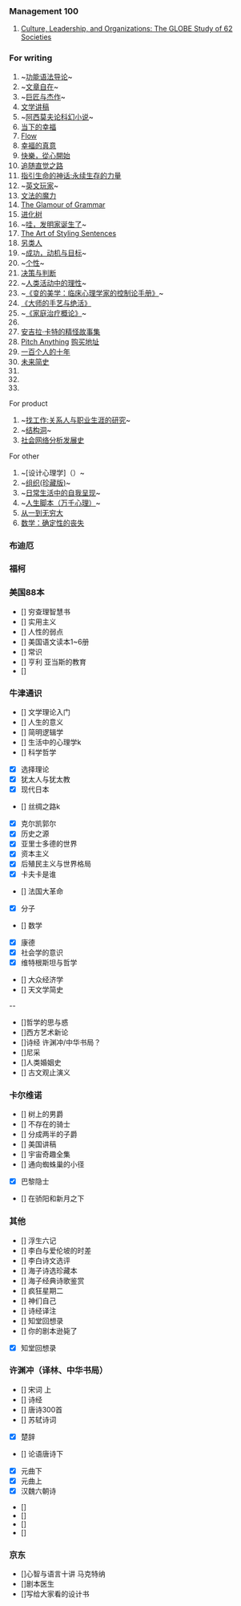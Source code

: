 ### Management 100
1.  [Culture, Leadership, and Organizations: The GLOBE Study of 62 Societies ](https://www.amazon.com/Culture-Leadership-Organizations-GLOBE-Societies/dp/0761924019)

### For writing
1. ~[功能语法导论](https://book.douban.com/subject/3340802/)~
2. ~[文章自在](https://www.amazon.cn/文章自在-张大春/dp/B01MY1ZSLL/ref=sr_1_1?s=books&ie=UTF8&qid=1495264101&sr=1-1&keywords=文章自在)~
3. ~[巨匠与杰作](https://book.douban.com/subject/24737022/)~
4. [文学讲稿](https://book.douban.com/subject/1312558/)
5. ~[阿西莫夫论科幻小说](https://book.douban.com/subject/4882004/)~
6. [当下的幸福](https://book.douban.com/subject/6509801/)
7. [Flow](https://book.douban.com/subject/3424266/)
8. [幸福的真意](https://book.douban.com/subject/3422625/)
9. [快樂，從心開始](https://book.douban.com/subject/20399786/)
10. [追随直觉之路](https://www.amazon.cn/%E5%9B%BE%E4%B9%A6/dp/B01BBHBMUW/ref=sr_1_6?s=books&ie=UTF8&qid=1495419581&sr=1-6&keywords=Joseph+Campbell)
11. [指引生命的神话:永续生存的力量](https://www.amazon.cn/%E5%9B%BE%E4%B9%A6/dp/B00DDHB3LW/ref=sr_1_3?s=books&ie=UTF8&qid=1495419581&sr=1-3&keywords=Joseph+Campbell)
12. ~[英文玩家](https://book.douban.com/subject/20370764/)~
13. [文法的魔力](https://book.douban.com/subject/25723462/)
14. [The Glamour of Grammar](https://book.douban.com/subject/6782834/)
15. [进化树](https://book.douban.com/subject/4880486/)
16. ~[哇，发明家诞生了](http://product.dangdang.com/23782549.html)~
17. [The Art of Styling Sentences](https://book.douban.com/subject/1377665/)
18. [另类人](https://book.douban.com/subject/1127271/)
19. ~[成功，动机与目标](https://book.douban.com/subject/22994632/)~
20. ~[个性](https://book.douban.com/subject/5269125/)~
21. [决策与判断](https://book.douban.com/subject/1193621/)
22. ~[人类活动中的理性](https://book.douban.com/subject/26934266/)~
23. ~[《变的美学：临床心理学家的控制论手册》]()~
24. [《大师的手艺与绝活》](https://book.douban.com/subject/26861859/)
25. ~[《家庭治疗概论》](https://book.douban.com/subject/1712354/)~
26. []()
27. [安吉拉·卡特的精怪故事集](https://book.douban.com/subject/5993314/)
28. [Pitch Anything](https://book.douban.com/subject/6075190/)
[购买地址](https://www.amazon.cn/mn/detailApp/ref=asc_df_00717528542654186/?asin=0071752854&tag=douban-23&creative=2384&creativeASIN=0071752854&linkCode=df0)
29. [一百个人的十年](https://book.douban.com/subject/3206771/)
30. [未来简史](https://book.douban.com/subject/26943161/)
31. []()
32. []()
33. []()


For product
1. ~[找工作:关系人与职业生涯的研究](https://book.douban.com/subject/3312309/)~
2. ~[结构洞](https://book.douban.com/subject/3291183/)~
3. [社会网络分析发展史](https://book.douban.com/subject/3159865/)


For other
1. ~[设计心理学]（）~
2. ~[组织(珍藏版)](https://www.amazon.cn/%E5%9B%BE%E4%B9%A6/dp/B00COFY94W/ref=sr_1_1?s=books&ie=UTF8&qid=1495418801&sr=1-1&keywords=%E7%BB%84%E7%BB%87)~
3. ~[日常生活中的自我呈现](https://book.douban.com/subject/3062632/)~
4. ~[人生脚本（万千心理）](https://book.douban.com/subject/26906474/)~
5. [从一到无穷大](https://book.douban.com/subject/1102715/)
6. [数学：确定性的丧失](https://book.douban.com/subject/1049136/)

### 布迪厄








### 福柯








### 美国88本
- [] 穷查理智慧书
- [] 实用主义
- [] 人性的弱点
- [] 美国语文读本1~6册
- [] 常识
- [] 亨利 亚当斯的教育
- []


### 牛津通识

- [] 文学理论入门
- [] 人生的意义
- [] 简明逻辑学
- [] 生活中的心理学k
- [] 科学哲学
- [x] 选择理论
- [x] 犹太人与犹太教
- [x] 现代日本
- [] 丝绸之路k
- [x] 克尔凯郭尔
- [x] 历史之源
- [x] 亚里士多德的世界
- [x] 资本主义
- [x] 后殖民主义与世界格局
- [x] 卡夫卡是谁
- [] 法国大革命 
- [x] 分子
- [] 数学
- [x] 康德
- [x] 社会学的意识
- [x] 维特根斯坦与哲学
- [] 大众经济学
- [] 天文学简史 


-- 
- []哲学的思与惑
- []西方艺术新论
- []诗经 许渊冲/中华书局？
- []尼采
- []人类婚姻史
- [] 古文观止演义

### 卡尔维诺
- [] 树上的男爵
- [] 不存在的骑士
- [] 分成两半的子爵
- [] 美国讲稿
- [] 宇宙奇趣全集
- [] 通向蜘蛛巢的小径
- [x] 巴黎隐士
- [] 在骄阳和新月之下

### 其他
- [] 浮生六记
- [] 李白与爱伦坡的时差
- [] 李白诗文选评
- [] 海子诗选珍藏本
- [] 海子经典诗歌鉴赏
- [] 疯狂星期二
- [] 神们自己 
- [] 诗经译注
- [] 知堂回想录
- [] 你的剧本逊毙了
- [x] 知堂回想录

### 许渊冲（译林、中华书局）
- [] 宋词 上
- [] 诗经
- [] 唐诗300首
- [] 苏轼诗词
- [x] 楚辞
- [] 论语唐诗下
- [x] 元曲下
- [x] 元曲上
- [x] 汉魏六朝诗
- []
- []
- []
- []

### 京东
- []心智与语言十讲 马克特纳 
- []剧本医生
- []写给大家看的设计书

